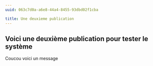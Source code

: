 ```yaml
---
uuid: 063c7d0a-a6e8-44a4-8455-93dbd02f1cba

title: Une deuxieme publication
---
```


## Voici une deuxième publication pour tester le système 

Coucou voici un message
